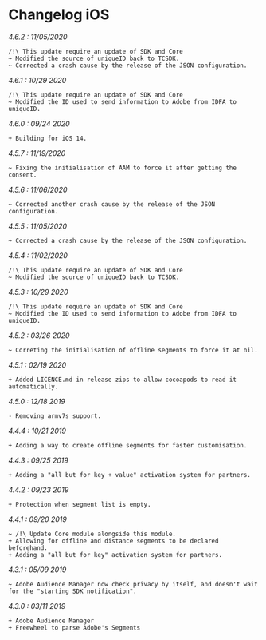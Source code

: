 Changelog iOS
=================

*4.6.2 : 11/05/2020*

	/!\ This update require an update of SDK and Core
	~ Modified the source of uniqueID back to TCSDK.
	~ Corrected a crash cause by the release of the JSON configuration.

*4.6.1 : 10/29 2020*

	/!\ This update require an update of SDK and Core
	~ Modified the ID used to send information to Adobe from IDFA to uniqueID.

*4.6.0 : 09/24 2020*

	+ Building for iOS 14.

*4.5.7 : 11/19/2020*

	~ Fixing the initialisation of AAM to force it after getting the consent.

*4.5.6 : 11/06/2020*

	~ Corrected another crash cause by the release of the JSON configuration.

*4.5.5 : 11/05/2020*

	~ Corrected a crash cause by the release of the JSON configuration.

*4.5.4 : 11/02/2020*

	/!\ This update require an update of SDK and Core
	~ Modified the source of uniqueID back to TCSDK.

*4.5.3 : 10/29 2020*

	/!\ This update require an update of SDK and Core
	~ Modified the ID used to send information to Adobe from IDFA to uniqueID.

*4.5.2 : 03/26 2020*

	~ Correting the initialisation of offline segments to force it at nil.

*4.5.1 : 02/19 2020*

	+ Added LICENCE.md in release zips to allow cocoapods to read it automatically.

*4.5.0 : 12/18 2019*

	- Removing armv7s support.

*4.4.4 : 10/21 2019*

	+ Adding a way to create offline segments for faster customisation.

*4.4.3 : 09/25 2019*

	+ Adding a "all but for key + value" activation system for partners.

*4.4.2 : 09/23 2019*

	+ Protection when segment list is empty.

*4.4.1 : 09/20 2019*

    ~ /!\ Update Core module alongside this module.
    + Allowing for offline and distance segments to be declared beforehand.
    + Adding a "all but for key" activation system for partners.

*4.3.1 : 05/09 2019*

	~ Adobe Audience Manager now check privacy by itself, and doesn't wait for the "starting SDK notification".


*4.3.0 : 03/11 2019*

	+ Adobe Audience Manager
	+ Freewheel to parse Adobe's Segments
